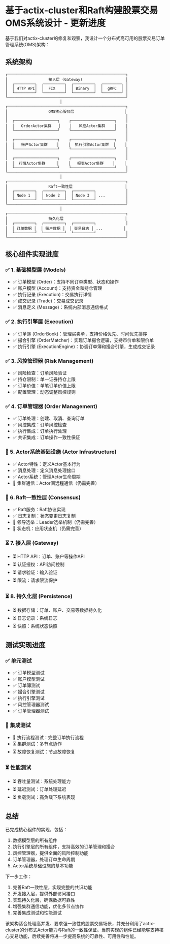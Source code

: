# 基于actix-cluster和Raft构建股票交易OMS系统设计 - 更新进度

基于我们对actix-cluster的修复和观察，我设计一个分布式高可用的股票交易订单管理系统(OMS)架构：

## 系统架构

```
┌────────────────────────────────────────────────────┐
│                  接入层 (Gateway)                   │
│  ┌─────────┐  ┌─────────┐  ┌─────────┐  ┌────────┐ │
│  │ HTTP API│  │  FIX    │  │ Binary  │  │  gRPC  │ │
│  └─────────┘  └─────────┘  └─────────┘  └────────┘ │
└────────────────────────────────────────────────────┘
                        │
┌────────────────────────────────────────────────────┐
│                  OMS核心服务层                      │
│                                                    │
│  ┌───────────────────┐    ┌───────────────────┐    │
│  │   OrderActor集群   │    │   风控Actor集群    │    │
│  └───────────────────┘    └───────────────────┘    │
│                                                    │
│  ┌───────────────────┐    ┌───────────────────┐    │
│  │   账户Actor集群    │    │  执行引擎Actor集群  │    │
│  └───────────────────┘    └───────────────────┘    │
│                                                    │
│  ┌───────────────────┐    ┌───────────────────┐    │
│  │  行情Actor集群     │    │   报表Actor集群    │    │
│  └───────────────────┘    └───────────────────┘    │
└────────────────────────────────────────────────────┘
                        │
┌────────────────────────────────────────────────────┐
│                  Raft一致性层                       │
│  ┌─────────┐  ┌─────────┐  ┌─────────┐             │
│  │ Node 1  │  │ Node 2  │  │ Node 3  │ ...         │
│  └─────────┘  └─────────┘  └─────────┘             │
└────────────────────────────────────────────────────┘
                        │
┌────────────────────────────────────────────────────┐
│                  持久化层                           │
│  ┌─────────┐  ┌─────────┐  ┌─────────┐             │
│  │ 订单数据 │  │ 账户数据 │  │ 交易日志 │ ...         │
│  └─────────┘  └─────────┘  └─────────┘             │
└────────────────────────────────────────────────────┘
```

## 核心组件实现进度

### ✅ 1. 基础模型层 (Models)

- ✅ 订单模型 (Order)：支持不同订单类型、状态和操作
- ✅ 账户模型 (Account)：支持资金和持仓管理
- ✅ 执行记录 (Execution)：交易执行详情
- ✅ 成交记录 (Trade)：交易成交记录
- ✅ 消息定义 (Message)：系统内部消息通信格式

### ✅ 2. 执行引擎层 (Execution)

- ✅ 订单簿 (OrderBook)：管理买卖单，支持价格优先、时间优先排序
- ✅ 撮合引擎 (OrderMatcher)：实现订单撮合逻辑，支持市价单和限价单
- ✅ 执行引擎 (ExecutionEngine)：协调订单簿和撮合引擎，生成成交记录

### ✅ 3. 风控管理器 (Risk Management)

- ✅ 风险检查：订单风险验证
- ✅ 持仓限制：单一证券持仓上限
- ✅ 订单价值：单笔订单价值上限
- ✅ 配置管理：动态调整风控规则

### ✅ 4. 订单管理器 (Order Management)

- ✅ 订单处理：创建、取消、查询订单
- ✅ 风控集成：订单风控检查
- ✅ 执行集成：订单执行处理
- ✅ 共识集成：订单操作一致性保证

### 🔄 5. Actor系统基础设施 (Actor Infrastructure)

- ✅ Actor特性：定义Actor基本行为
- ✅ 消息处理：定义消息处理接口
- ✅ Actor系统：管理Actor生命周期
- 🔄 集群通信：Actor间远程通信（仍需完善）

### 🔄 6. Raft一致性层 (Consensus)

- ✅ Raft服务：Raft协议实现
- ✅ 日志复制：状态变更日志复制
- 🔄 领导选举：Leader选举机制（仍需完善）
- 🔄 状态机：应用状态机（仍需完善）

### ⏳ 7. 接入层 (Gateway)

- ⏳ HTTP API：订单、账户等操作API
- ⏳ 认证授权：API访问控制
- ⏳ 请求验证：输入验证
- ⏳ 限流：请求限流保护

### ⏳ 8. 持久化层 (Persistence)

- ⏳ 数据存储：订单、账户、交易等数据持久化
- ⏳ 日志记录：系统日志
- ⏳ 快照：系统状态快照

## 测试实现进度

### ✅ 单元测试

- ✅ 订单模型测试
- ✅ 账户模型测试 
- ✅ 订单簿测试
- ✅ 撮合引擎测试
- ✅ 执行引擎测试
- ✅ 风控管理器测试
- ✅ 订单管理器测试

### 🔄 集成测试

- 🔄 执行流程测试：完整订单执行流程
- ⏳ 集群测试：多节点协作
- ⏳ 故障恢复测试：节点故障恢复

### ⏳ 性能测试

- ⏳ 吞吐量测试：系统处理能力
- ⏳ 延迟测试：订单处理延迟
- ⏳ 负载测试：高负载下系统表现

## 总结

已完成核心组件的实现，包括：
1. 数据模型层的所有组件
2. 执行引擎层的所有组件，支持高效的订单管理和撮合
3. 风控管理器，提供全面的风险控制功能
4. 订单管理器，处理订单生命周期
5. Actor系统基础设施的基本功能

下一步工作：
1. 完善Raft一致性层，实现完整的共识功能
2. 开发接入层，提供外部访问接口
3. 实现持久化层，确保数据可靠性
4. 增强集群通信功能，优化多节点协作
5. 完善集成测试和性能测试

该架构适合处理高并发、要求强一致性的股票交易场景，并充分利用了actix-cluster的分布式Actor能力与Raft的一致性保证。当前实现的组件已经能够支持核心交易功能，后续完善将进一步提高系统的可靠性、可用性和性能。
